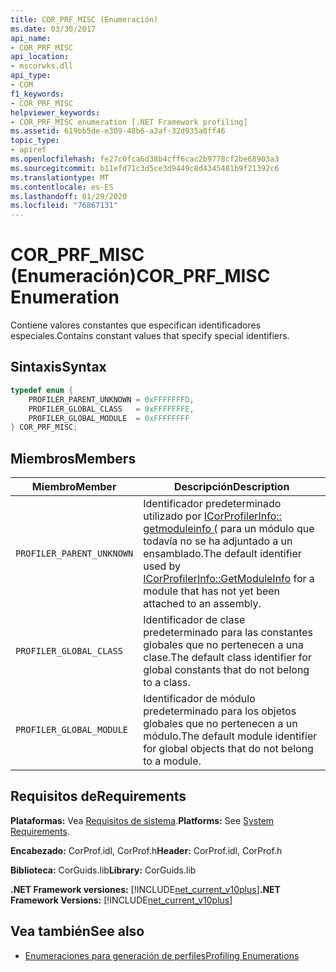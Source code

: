 ```yaml
---
title: COR_PRF_MISC (Enumeración)
ms.date: 03/30/2017
api_name:
- COR_PRF_MISC
api_location:
- mscorwks.dll
api_type:
- COM
f1_keywords:
- COR_PRF_MISC
helpviewer_keywords:
- COR_PRF_MISC enumeration [.NET Framework profiling]
ms.assetid: 619bb5de-e309-48b6-a3af-32d935a0ff46
topic_type:
- apiref
ms.openlocfilehash: fe27c0fca6d38b4cff6cac2b9778cf2be68903a3
ms.sourcegitcommit: b11efd71c3d5ce3d9449c8d4345481b9f21392c6
ms.translationtype: MT
ms.contentlocale: es-ES
ms.lasthandoff: 01/29/2020
ms.locfileid: "76867131"
---
```

# <a name="cor_prf_misc-enumeration"></a><span data-ttu-id="d44ef-102">COR_PRF_MISC (Enumeración)</span><span class="sxs-lookup"><span data-stu-id="d44ef-102">COR_PRF_MISC Enumeration</span></span>
<span data-ttu-id="d44ef-103">Contiene valores constantes que especifican identificadores especiales.</span><span class="sxs-lookup"><span data-stu-id="d44ef-103">Contains constant values that specify special identifiers.</span></span>  
  
## <a name="syntax"></a><span data-ttu-id="d44ef-104">Sintaxis</span><span class="sxs-lookup"><span data-stu-id="d44ef-104">Syntax</span></span>  
  
```cpp  
typedef enum {  
    PROFILER_PARENT_UNKNOWN = 0xFFFFFFFD,  
    PROFILER_GLOBAL_CLASS   = 0xFFFFFFFE,  
    PROFILER_GLOBAL_MODULE  = 0xFFFFFFFF  
} COR_PRF_MISC;  
```  
  
## <a name="members"></a><span data-ttu-id="d44ef-105">Miembros</span><span class="sxs-lookup"><span data-stu-id="d44ef-105">Members</span></span>  
  
|<span data-ttu-id="d44ef-106">Miembro</span><span class="sxs-lookup"><span data-stu-id="d44ef-106">Member</span></span>|<span data-ttu-id="d44ef-107">Descripción</span><span class="sxs-lookup"><span data-stu-id="d44ef-107">Description</span></span>|  
|------------|-----------------|  
|`PROFILER_PARENT_UNKNOWN`|<span data-ttu-id="d44ef-108">Identificador predeterminado utilizado por [ICorProfilerInfo:: getmoduleinfo (](icorprofilerinfo-getmoduleinfo-method.md) para un módulo que todavía no se ha adjuntado a un ensamblado.</span><span class="sxs-lookup"><span data-stu-id="d44ef-108">The default identifier used by [ICorProfilerInfo::GetModuleInfo](icorprofilerinfo-getmoduleinfo-method.md) for a module that has not yet been attached to an assembly.</span></span>|  
|`PROFILER_GLOBAL_CLASS`|<span data-ttu-id="d44ef-109">Identificador de clase predeterminado para las constantes globales que no pertenecen a una clase.</span><span class="sxs-lookup"><span data-stu-id="d44ef-109">The default class identifier for global constants that do not belong to a class.</span></span>|  
|`PROFILER_GLOBAL_MODULE`|<span data-ttu-id="d44ef-110">Identificador de módulo predeterminado para los objetos globales que no pertenecen a un módulo.</span><span class="sxs-lookup"><span data-stu-id="d44ef-110">The default module identifier for global objects that do not belong to a module.</span></span>|  
  
## <a name="requirements"></a><span data-ttu-id="d44ef-111">Requisitos de</span><span class="sxs-lookup"><span data-stu-id="d44ef-111">Requirements</span></span>  
 <span data-ttu-id="d44ef-112">**Plataformas:** Vea [Requisitos de sistema](../../../../docs/framework/get-started/system-requirements.md).</span><span class="sxs-lookup"><span data-stu-id="d44ef-112">**Platforms:** See [System Requirements](../../../../docs/framework/get-started/system-requirements.md).</span></span>  
  
 <span data-ttu-id="d44ef-113">**Encabezado:** CorProf.idl, CorProf.h</span><span class="sxs-lookup"><span data-stu-id="d44ef-113">**Header:** CorProf.idl, CorProf.h</span></span>  
  
 <span data-ttu-id="d44ef-114">**Biblioteca:** CorGuids.lib</span><span class="sxs-lookup"><span data-stu-id="d44ef-114">**Library:** CorGuids.lib</span></span>  
  
 <span data-ttu-id="d44ef-115">**.NET Framework versiones:** [!INCLUDE[net_current_v10plus](../../../../includes/net-current-v10plus-md.md)]</span><span class="sxs-lookup"><span data-stu-id="d44ef-115">**.NET Framework Versions:** [!INCLUDE[net_current_v10plus](../../../../includes/net-current-v10plus-md.md)]</span></span>  
  
## <a name="see-also"></a><span data-ttu-id="d44ef-116">Vea también</span><span class="sxs-lookup"><span data-stu-id="d44ef-116">See also</span></span>

- [<span data-ttu-id="d44ef-117">Enumeraciones para generación de perfiles</span><span class="sxs-lookup"><span data-stu-id="d44ef-117">Profiling Enumerations</span></span>](profiling-enumerations.md)

